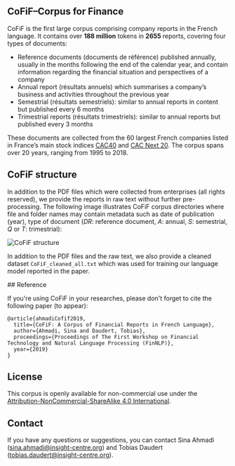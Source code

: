 ## CoFiF–Corpus for Finance

CoFiF is the first large corpus comprising company reports in the French language. It contains over **188 million** tokens in **2655** reports, covering four types of documents:

- Reference documents (documents de référence) published annually, usually in the months following the end of the calendar year, and contain information regarding the financial situation and perspectives of a company
- Annual report (résultats annuels) which summarises a company’s business and activities throughout the previous year
- Semestrial (résultats semestriels): similar to annual reports in content but published every 6 months
- Trimestrial reports (résultats trimestriels): similar to annual reports but published every 3 months

These documents are collected from the 60 largest French companies listed in France’s main stock indices [CAC40](https://en.wikipedia.org/wiki/CAC_40) and [CAC Next 20](https://en.wikipedia.org/wiki/CAC_Next_20). The corpus spans over 20 years, ranging from 1995 to 2018. 

## CoFiF structure
In addition to the PDF files which were collected from enterprises (all rights reserved), we provide the reports in raw text without further pre-processing. The following image illustrates CoFiF corpus directories where file and folder names may contain metadata such as date of publication (year), type of document (*DR*: reference document, *A*: annual, *S*: semestrial, *Q* or *T*: trimestrial): 

![CoFiF structure](CoFiF_structure.png)

In addition to the PDF files and the raw text, we also provide a cleaned dataset `CoFiF_cleaned_all.txt` which was used for training our language model reported in the paper. 

## Reference

If you're using CoFiF in your researches, please don't forget to cite the following paper (to appear):

~~~
@article{ahmadiCofif2019,
  title={CoFiF: A Corpus of Financial Reports in French Language},
  author={Ahmadi, Sina and Daudert, Tobias},
  proceedings={Proceedings of The First Workshop on Financial Technology and Natural Language Processing (FinNLP)},
  year={2019}
}
~~~
## License 
This corpus is openly available for non-commercial use under the [Attribution-NonCommercial-ShareAlike 4.0 International](https://creativecommons.org/licenses/by-nc-sa/4.0/).

## Contact 
If you have any questions or suggestions, you can contact Sina Ahmadi (sina.ahmadi@insight-centre.org) and Tobias Daudert (tobias.daudert@insight-centre.org).
